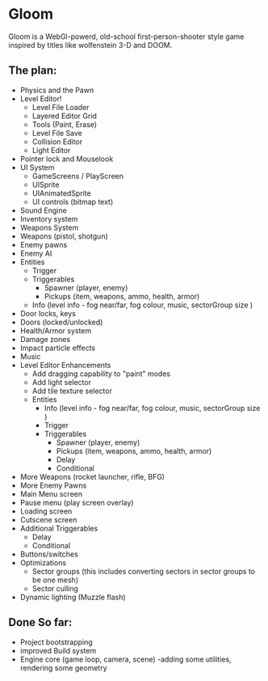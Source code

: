 # Gloom

Gloom is a WebGl-powerd, old-school first-person-shooter style game inspired by titles like wolfenstein 3-D 
and DOOM.

## The plan:
- Physics and the Pawn
- Level Editor!
  - Level File Loader
  - Layered Editor Grid
  - Tools (Paint, Erase)
  - Level File Save
  - Collision Editor
  - Light Editor
- Pointer lock and Mouselook
- UI System
  - GameScreens / PlayScreen
  - UISprite
  - UIAnimatedSprite
  - UI controls (bitmap text)
- Sound Engine
- Inventory system
- Weapons System
- Weapons (pistol, shotgun)
- Enemy pawns
- Enemy AI
- Entities
  - Trigger
  - Triggerables
    - Spawner (player, enemy)
    - Pickups (item, weapons, ammo, health, armor)
  - Info (level info - fog near/far, fog colour, music, sectorGroup size )
- Door locks, keys
- Doors (locked/unlocked)
- Health/Armor system
- Damage zones
- Impact particle effects
- Music
- Level Editor Enhancements
  - Add dragging capability to "paint" modes
  - Add light selector
  - Add tile texture selector
  - Entities
    - Info (level info - fog near/far, fog colour, music, sectorGroup size )
    - Trigger
    - Triggerables
      - Spawner (player, enemy)
      - Pickups (item, weapons, ammo, health, armor)
      - Delay
      - Conditional
- More Weapons (rocket launcher, rifle, BFG)
- More Enemy Pawns
- Main Menu screen
- Pause menu (play screen overlay)
- Loading screen
- Cutscene screen
- Additional Triggerables
  - Delay
  - Conditional
- Buttons/switches
- Optimizations
  - Sector groups (this includes converting sectors in sector groups to be one mesh)
  - Sector culling
- Dynamic lighting (Muzzle flash)

## Done So far:
- Project bootstrapping
- improved Build system
- Engine core (game loop, camera, scene)
-adding some utilities, rendering some geometry
